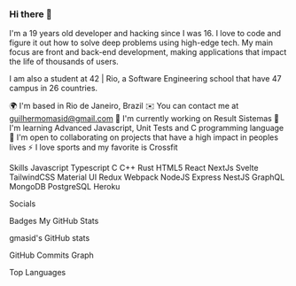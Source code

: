 ### Hi there 👋

I'm a 19 years old developer and hacking since I was 16. I love to code and figure it out how to solve deep problems using high-edge tech. My main focus are front and back-end development, making applications that impact the life of thousands of users.

I am also a student at 42 | Rio, a Software Engineering school that have 47 campus in 26 countries.

🌍 I'm based in Rio de Janeiro, Brazil
✉️ You can contact me at guilhermomasid@gmail.com
🚀 I'm currently working on Result Sistemas
🧠 I'm learning Advanced Javascript, Unit Tests and C programming language
🤝 I'm open to collaborating on projects that have a high impact in peoples lives
⚡ I love sports and my favorite is Crossfit


Skills
Javascript Typescript C C++ Rust HTML5 React NextJs Svelte TailwindCSS Material UI Redux Webpack NodeJS Express NestJS GraphQL MongoDB PostgreSQL Heroku

Socials
    

Badges
My GitHub Stats

gmasid's GitHub stats



GitHub Commits Graph

Top Languages
